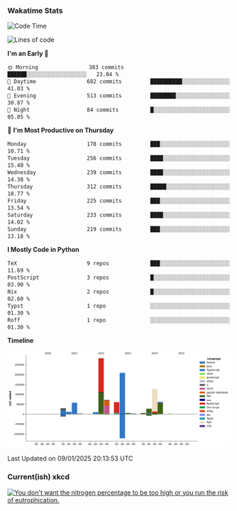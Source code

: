 ### Wakatime Stats
<!--START_SECTION:waka-->
![Code Time](http://img.shields.io/badge/Code%20Time-2%2C983%20hrs%2055%20mins-blue)

![Lines of code](https://img.shields.io/badge/From%20Hello%20World%20I%27ve%20Written-962.3%20thousand%20lines%20of%20code-blue)

**I'm an Early 🐤** 

```text
🌞 Morning                383 commits         ██████░░░░░░░░░░░░░░░░░░░   23.04 % 
🌆 Daytime                682 commits         ██████████░░░░░░░░░░░░░░░   41.03 % 
🌃 Evening                513 commits         ████████░░░░░░░░░░░░░░░░░   30.87 % 
🌙 Night                  84 commits          █░░░░░░░░░░░░░░░░░░░░░░░░   05.05 % 
```
📅 **I'm Most Productive on Thursday** 

```text
Monday                   178 commits         ███░░░░░░░░░░░░░░░░░░░░░░   10.71 % 
Tuesday                  256 commits         ████░░░░░░░░░░░░░░░░░░░░░   15.40 % 
Wednesday                239 commits         ████░░░░░░░░░░░░░░░░░░░░░   14.38 % 
Thursday                 312 commits         █████░░░░░░░░░░░░░░░░░░░░   18.77 % 
Friday                   225 commits         ███░░░░░░░░░░░░░░░░░░░░░░   13.54 % 
Saturday                 233 commits         ████░░░░░░░░░░░░░░░░░░░░░   14.02 % 
Sunday                   219 commits         ███░░░░░░░░░░░░░░░░░░░░░░   13.18 % 
```


**I Mostly Code in Python** 

```text
TeX                      9 repos             ███░░░░░░░░░░░░░░░░░░░░░░   11.69 % 
PostScript               3 repos             █░░░░░░░░░░░░░░░░░░░░░░░░   03.90 % 
Nix                      2 repos             █░░░░░░░░░░░░░░░░░░░░░░░░   02.60 % 
Typst                    1 repo              ░░░░░░░░░░░░░░░░░░░░░░░░░   01.30 % 
Roff                     1 repo              ░░░░░░░░░░░░░░░░░░░░░░░░░   01.30 % 
```



**Timeline**

![Lines of Code chart](https://raw.githubusercontent.com/joshuajeschek/joshuajeschek/main/assets/bar_graph.png)


 Last Updated on 09/01/2025 20:13:53 UTC
<!--END_SECTION:waka-->

### Current(ish) xkcd
<a id="xkcd-a" title="You don't want the nitrogen percentage to be too high or you run the risk of eutrophication." href="https://www.xkcd.com" target="_blank">
        <img align="center" id="xkcd-img" src="https://imgs.xkcd.com/comics/trimix.png" alt="You don't want the nitrogen percentage to be too high or you run the risk of eutrophication." height=300 />
</a>
